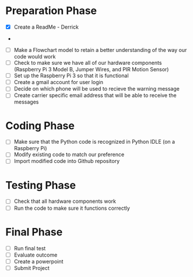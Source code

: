 
# Preparation Phase
- [x] Create a ReadMe - Derrick
- 
- [ ] Make a Flowchart model to retain a better understanding of the way our code would work
- [ ] Check to make sure we have all of our hardware components (Raspberry Pi 3 Model B, Jumper Wires, and PIR Motion Sensor)
- [ ] Set up the Raspberry Pi 3 so that it is functional 
- [ ] Create a gmail account for user login
- [ ] Decide on which phone will be used to recieve the warning message
- [ ] Create carrier specific email address that will be able to receive the messages

# Coding Phase   
- [ ] Make sure that the Python code is recognized in Python IDLE (on a Raspberry Pi)
- [ ] Modify existing code to match our preference 
- [ ] Import modified code into Github repository

# Testing Phase
- [ ] Check that all hardware components work
- [ ] Run the code to make sure it functions correctly

# Final Phase
- [ ] Run final test 
- [ ] Evaluate outcome 
- [ ] Create a powerpoint 
- [ ] Submit Project
